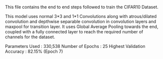 This file contains the end to end steps followed to train the CIFAR10 Dataset.

This model uses normal 3\*3 and 1\*1 Convolutions along with atrous/dilated convolution and depthwise separable convolution in convolution layers and maxpool for transition layer. It uses Global Average Pooling towards the end, coupled with a fully connected layer to reach the required number of channels for the dataset.

Parameters Used : 330,538
Number of Epochs : 25
Highest Validation Accuracy : 82.15% (Epoch 7)
